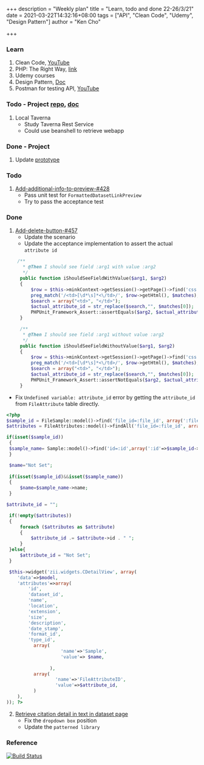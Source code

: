 +++
description = "Weekly plan"
title = "Learn, todo and done 22-26/3/21"
date = 2021-03-22T14:32:16+08:00
tags = ["API", "Clean Code", "Udemy", "Design Pattern"]
author = "Ken Cho"

+++  
### Learn
1. Clean Code, [YouTube](https://www.youtube.com/watch?v=7EmboKQH8lM)
2. PHP: The Right Way, [link](https://phptherightway.com/)
3. Udemy courses
4. Design Pattern, [Doc](https://designpatternsphp.readthedocs.io/en/latest/README.html)
5. Postman for testing API, [YouTube](https://www.freecodecamp.org/news/learn-how-to-use-postman-to-test-apis/)


### Todo - Project [repo](https://github.com/kencho51/mint_doi), [doc](https://docs.google.com/document/d/1CopK9e9QclOd91WRN1LREEBefMDb5cWoHiElj3IfKLc/edit#)
1. Local Taverna
    - Study Taverna Rest Service
    - Could use beanshell to retrieve webapp
### Done - Project
1. Update [prototype](https://5m1bfb.axshare.com)

### Todo
1. [Add-additional-info-to-preview-#428](https://github.com/gigascience/gigadb-website/pull/550)  
    - Pass unit test for `FormattedDatasetLinkPreview`  
    - Try to pass the acceptance test
   

### Done
1. [Add-delete-button-#457](https://github.com/gigascience/gigadb-website/pull/503)
   - Update the scenario
   - Update the acceptance implementation to assert the actual `attribute id`
```php
    /**
      * @Then I should see field :arg1 with value :arg2
      */
     public function iShouldSeeFieldWithValue($arg1, $arg2)
     {
         $row = $this->minkContext->getSession()->getPage()->find('css', sprintf('table tr:contains("%s")', $arg1));
         preg_match('/<td>[\d*\s]*<\/td>/', $row->getHtml(), $matches);
         $search = array("<td>", "</td>");
         $actual_attribute_id = str_replace($search,"", $matches[0]);
         PHPUnit_Framework_Assert::assertEquals($arg2, $actual_attribute_id);
     }

     /**
      * @Then I should see field :arg1 without value :arg2
      */
     public function iShouldSeeFieldWithoutValue($arg1, $arg2)
     {
         $row = $this->minkContext->getSession()->getPage()->find('css', sprintf('table tr:contains("%s")', $arg1));
         preg_match('/<td>[\d*\s]*<\/td>/', $row->getHtml(), $matches);
         $search = array("<td>", "</td>");
         $actual_attribute_id = str_replace($search,"", $matches[0]);
         PHPUnit_Framework_Assert::assertNotEquals($arg2, $actual_attribute_id);
     }
```
   - Fix `Undefined variable: attribute_id` error by getting the `attribute_id` from `FileAttribute` table directly.   
```php
<?php
$sample_id = FileSample::model()->find('file_id=:file_id', array(':file_id'=>$model->id));
$attributes = FileAttributes::model()->findAll('file_id=:file_id', array(':file_id'=>$model->id));

if(isset($sample_id))
 {
 $sample_name= Sample::model()->find('id=:id',array(':id'=>$sample_id->sample_id));
 }

 $name="Not Set";
 
 if(isset($sample_id)&&isset($sample_name))
 {
     $name=$sample_name->name;
 }

$attribute_id = "";

 if(!empty($attributes))
 {
     foreach ($attributes as $attribute)
     {
         $attribute_id .= $attribute->id . " ";
     }
 }else{
     $attribute_id = "Not Set";
 }

 $this->widget('zii.widgets.CDetailView', array(
	'data'=>$model,
	'attributes'=>array(
		'id',
		'dataset_id',
		'name',
		'location',
		'extension',
		'size',
		'description',
		'date_stamp',
		'format_id',
		'type_id',
		  array(
                    'name'=>'Sample',
                    'value'=> $name,
                    
                ),
          array(
                  'name'=>'FileAttributeID',
                  'value'=>$attribute_id,
          )
	),
)); ?>
```

2. [Retrieve citation detail in text in dataset page](https://github.com/gigascience/gigadb-website/pull/521)  
   - Fix the `dropdown box` position  
   - Update the `patterned library`  
   
### Reference


[![Build Status](https://travis-ci.com/kencho51/gigathing.svg?branch=master)](https://travis-ci.com/kencho51/gigathing)

